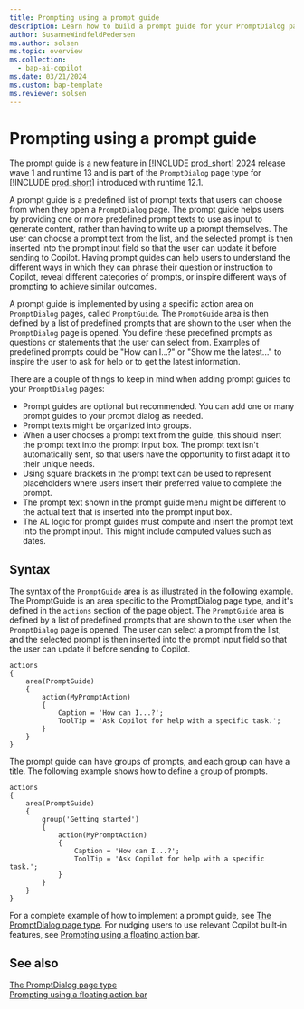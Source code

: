 ```yaml
---
title: Prompting using a prompt guide
description: Learn how to build a prompt guide for your PromptDialog pages in Business Central.
author: SusanneWindfeldPedersen
ms.author: solsen
ms.topic: overview
ms.collection:
  - bap-ai-copilot
ms.date: 03/21/2024
ms.custom: bap-template
ms.reviewer: solsen
---
```


# Prompting using a prompt guide

The prompt guide is a new feature in [!INCLUDE [prod_short](includes/prod_short.md)] 2024 release wave 1 and runtime 13 and is part of the `PromptDialog` page type for [!INCLUDE [prod_short](includes/prod_short.md)] introduced with runtime 12.1.

A prompt guide is a predefined list of prompt texts that users can choose from when they open a `PromptDialog` page. The prompt guide helps users by providing one or more predefined prompt texts to use as input to generate content, rather than having to write up a prompt themselves. The user can choose a prompt text from the list, and the selected prompt is then inserted into the prompt input field so that the user can update it before sending to Copilot. Having prompt guides can help users to understand the different ways in which they can phrase their question or instruction to Copilot, reveal different categories of prompts, or inspire different ways of prompting to achieve similar outcomes.

A prompt guide is implemented by using a specific action area on `PromptDialog` pages, called `PromptGuide`. The `PromptGuide` area is then defined by a list of predefined prompts that are shown to the user when the `PromptDialog` page is opened. You define these predefined prompts as questions or statements that the user can select from. Examples of predefined prompts could be "How can I...?" or "Show me the latest..." to inspire the user to ask for help or to get the latest information.

There are a couple of things to keep in mind when adding prompt guides to your `PromptDialog` pages:

- Prompt guides are optional but recommended. You can add one or many prompt guides to your prompt dialog as needed.
- Prompt texts might be organized into groups.
- When a user chooses a prompt text from the guide, this should insert the prompt text into the prompt input box. The prompt text isn't automatically sent, so that users have the opportunity to first adapt it to their unique needs.
- Using square brackets in the prompt text can be used to represent placeholders where users insert their preferred value to complete the prompt.
- The prompt text shown in the prompt guide menu might be different to the actual text that is inserted into the prompt input box.
- The AL logic for prompt guides must compute and insert the prompt text into the prompt input. This might include computed values such as dates.

## Syntax

The syntax of the `PromptGuide` area is as illustrated in the following example. The PromptGuide is an area specific to the PromptDialog page type, and it's defined in the `actions` section of the page object. The `PromptGuide` area is defined by a list of predefined prompts that are shown to the user when the `PromptDialog` page is opened. The user can select a prompt from the list, and the selected prompt is then inserted into the prompt input field so that the user can update it before sending to Copilot.

```al
actions
{
    area(PromptGuide)
    {
        action(MyPromptAction)
        {
            Caption = 'How can I...?';
            ToolTip = 'Ask Copilot for help with a specific task.';
        }
    }
}
```

The prompt guide can have groups of prompts, and each group can have a title. The following example shows how to define a group of prompts.

```al
actions
{
    area(PromptGuide)
    {
        group('Getting started')
        {
            action(MyPromptAction)
            {
                Caption = 'How can I...?';
                ToolTip = 'Ask Copilot for help with a specific task.';
            }
        }
    }
}
```

For a complete example of how to implement a prompt guide, see [The PromptDialog page type](devenv-page-type-promptdialog.md). For nudging users to use relevant Copilot built-in features, see [Prompting using a floating action bar](devenv-page-prompting-floating-actionbar.md).

## See also

[The PromptDialog page type](devenv-page-type-promptdialog.md)  
[Prompting using a floating action bar](devenv-page-prompting-floating-actionbar.md)  

